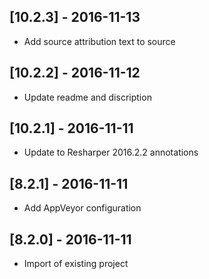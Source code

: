 ## [10.2.3] - 2016-11-13
- Add source attribution text to source

## [10.2.2] - 2016-11-12
- Update readme and discription

## [10.2.1] - 2016-11-11
- Update to Resharper 2016.2.2 annotations

## [8.2.1] - 2016-11-11
- Add AppVeyor configuration

## [8.2.0] - 2016-11-11
- Import of existing project
